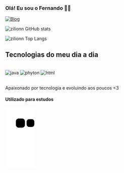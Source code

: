 ### Olá! Eu sou o Fernando ✌🏻

[![Blog](https://img.shields.io/badge/LinkedIn-0077B5?style=for-the-badge&logo=linkedin&logoColor=white)](https://www.linkedin.com/in/fernando-zilion/)

![zilionn GitHub stats](https://github-readme-stats.vercel.app/api?username=zilionn&show_icons=true&theme=tokyonight)

![zilionn Top Langs](https://github-readme-stats.vercel.app/api/top-langs/?username=zilionn&hide_progress=false)

## Tecnologias do meu dia a dia

<div style="display: inline_block"><br/>
    <img align="center"   alt = "java" src = "https://img.shields.io/badge/Java-ED8B00?style=for-the-badge&logo=openjdk&logoColor=white"/>
    <img align="center"   alt = "phyton" src = "https://img.shields.io/badge/Python-14354C?style=for-the-badge&logo=python&logoColor=white">
    <img align="center"   alt = "html" src = "https://img.shields.io/badge/HTML-239120?style=for-the-badge&logo=html5&logoColor=white">
</div><br/>

Apaixonado por tecnologia e evoluindo aos poucos <3

#### Utilizado para estudos

![snake gif](https://github.com/zilionn/zilionn/blob/output/github-contribution-grid-snake.svg)
